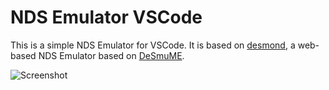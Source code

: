 # NDS Emulator VSCode

This is a simple NDS Emulator for VSCode. It is based on [desmond](https://github.com/js-emulators/desmond/tree/main), a web-based NDS Emulator based on [DeSmuME](https://desmume.org/).

![Screenshot](./images/screenshot)